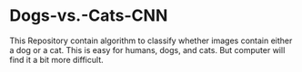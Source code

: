 # Dogs-vs.-Cats-CNN
This Repository contain algorithm to classify whether images contain either a dog or a cat.  This is easy for humans, dogs, and cats. But computer will find it a bit more difficult.
